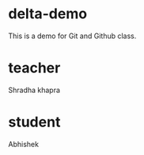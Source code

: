 # delta-demo
This is a demo for Git and Github class.

# teacher
Shradha khapra

# student
Abhishek 